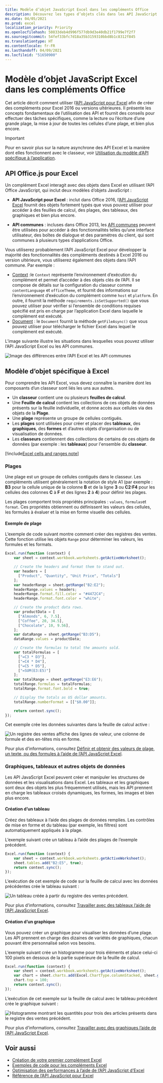 ```yaml
---
title: Modèle d’objet JavaScript Excel dans les compléments Office
description: Découvrez les types d’objets clés dans les API JavaScript Excel et comment les utiliser pour créer des compléments Excel.
ms.date: 04/05/2021
ms.prod: excel
localization_priority: Priority
ms.openlocfilehash: 50833deb4d996f577db9d3e40db21f1799e7f2f7
ms.sourcegitcommit: 54fef33bfc7d18a35b3159310bbd8b1c8312f845
ms.translationtype: HT
ms.contentlocale: fr-FR
ms.lasthandoff: 04/09/2021
ms.locfileid: "51650900"
---
```

# <a name="excel-javascript-object-model-in-office-add-ins"></a>Modèle d’objet JavaScript Excel dans les compléments Office

Cet article décrit comment utiliser l’[API JavaScript pour Excel](../reference/overview/excel-add-ins-reference-overview.md) afin de créer des compléments pour Excel 2016 ou versions ultérieures. Il présente les concepts fondamentaux de l’utilisation des API et fournit des conseils pour effectuer des tâches spécifiques, comme la lecture ou l’écriture d’une grande plage, la mise à jour de toutes les cellules d’une plage, et bien plus encore.

> [!IMPORTANT]
> Pour en savoir plus sur la nature asynchrone des API Excel et la manière dont elles fonctionnent avec le classeur, voir [Utilisation du modèle d’API spécifique à l’application](../develop/application-specific-api-model.md).  

## <a name="officejs-apis-for-excel"></a>API Office.js pour Excel

Un complément Excel interagit avec des objets dans Excel en utilisant l’API Office JavaScript, qui inclut deux modèles d’objets JavaScript :

* **API JavaScript pour Excel** : inclut dans Office 2016, l’[API JavaScript Excel](../reference/overview/excel-add-ins-reference-overview.md) fournit des objets fortement typés que vous pouvez utiliser pour accéder à des feuilles de calcul, des plages, des tableaux, des graphiques et bien plus encore.

* **API communes** : incluses dans Office 2013, les [API communes](/javascript/api/office) peuvent être utilisées pour accéder à des fonctionnalités telles qu’une interface utilisateur, des boîtes de dialogue et des paramètres du client, qui sont communes à plusieurs types d’applications Office.

Vous utiliserez probablement l’API JavaScript Excel pour développer la majorité des fonctionnalités des compléments destinés à Excel 2016 ou version ultérieure, vous utiliserez également des objets dans l’API commune. Par exemple :

* [Context](/javascript/api/office/office.context) :le `Context` représente l’environnement d’exécution du complément et permet d’accéder à des objets clés de l’API. Il se compose de détails sur la configuration du classeur comme `contentLanguage` et `officeTheme`, et fournit des informations sur l’environnement d’exécution du complément comme `host` et `platform`. En outre, il fournit la méthode `requirements.isSetSupported()` que vous pouvez utiliser pour vérifier si l’ensemble de conditions requises spécifié est pris en charge par l’application Excel dans laquelle le complément est exécuté.
* [Document](/javascript/api/office/office.document) : le `Document` fournit la méthode `getFileAsync()` que vous pouvez utiliser pour télécharger le fichier Excel dans lequel le complément est exécuté.

L’image suivante illustre les situations dans lesquelles vous pouvez utiliser l’API JavaScript Excel ou les API communes.

![Image des différences entre l’API Excel et les API communes](../images/excel-js-api-common-api.png)

## <a name="excel-specific-object-model"></a>Modèle d’objet spécifique à Excel

Pour comprendre les API Excel, vous devez connaître la manière dont les composants d’un classeur sont liés les uns aux autres.

* Un **classeur** contient une ou plusieurs **feuilles de calcul**.
* Une **Feuille de calcul** contient les collections de ces objets de données présents sur la feuille individuelle, et donne accès aux cellules via des objets de la **Plage**.
* Une **plage** représente un groupe de cellules contiguës.
* Les **plages** sont utilisées pour créer et placer des **tableaux**, des **graphiques**, des **formes** et d’autres objets d’organisation ou de visualisation de données.
* Les **classeurs** contiennent des collections de certains de ces objets de données (par exemple : les **tableaux**) pour l'ensemble du **classeur**.

[!include[Excel cells and ranges note](../includes/note-excel-cells-and-ranges.md)]

### <a name="ranges"></a>Plages

Une plage est un groupe de cellules contiguës dans le classeur. Les compléments utilisent généralement la notation de style A1 (par exemple : **B3** pour la cellule unique de la colonne **B** et de la ligne **3** ou **C2:F4** pour les cellules des colonnes **C** à **F** et des lignes **2** à **4**) pour définir les plages.

Les plages comportent trois propriétés principales : `values`, `formulas`et `format`. Ces propriétés obtiennent ou définissent les valeurs des cellules, les formules à évaluer et la mise en forme visuelle des cellules.

#### <a name="range-sample"></a>Exemple de plage

L’exemple de code suivant montre comment créer des registres des ventes. Cette fonction utilise les objets `Range` pour déterminer les valeurs, les formules et les formats.

```js
Excel.run(function (context) {
    var sheet = context.workbook.worksheets.getActiveWorksheet();

    // Create the headers and format them to stand out.
    var headers = [
      ["Product", "Quantity", "Unit Price", "Totals"]
    ];
    var headerRange = sheet.getRange("B2:E2");
    headerRange.values = headers;
    headerRange.format.fill.color = "#4472C4";
    headerRange.format.font.color = "white";

    // Create the product data rows.
    var productData = [
      ["Almonds", 6, 7.5],
      ["Coffee", 20, 34.5],
      ["Chocolate", 10, 9.56],
    ];
    var dataRange = sheet.getRange("B3:D5");
    dataRange.values = productData;

    // Create the formulas to total the amounts sold.
    var totalFormulas = [
      ["=C3 * D3"],
      ["=C4 * D4"],
      ["=C5 * D5"],
      ["=SUM(E3:E5)"]
    ];
    var totalRange = sheet.getRange("E3:E6");
    totalRange.formulas = totalFormulas;
    totalRange.format.font.bold = true;

    // Display the totals as US dollar amounts.
    totalRange.numberFormat = [["$0.00"]];

    return context.sync();
});
```

Cet exemple crée les données suivantes dans la feuille de calcul active :

![Un registre des ventes affiche des lignes de valeur, une colonne de formule et des en-têtes mis en forme.](../images/excel-overview-range-sample.png)

Pour plus d’informations, consultez [Définir et obtenir des valeurs de plage, un texte, ou des formules à l’aide de l’API JavaScript Excel](excel-add-ins-ranges-set-get-values.md).

### <a name="charts-tables-and-other-data-objects"></a>Graphiques, tableaux et autres objets de données

Les API JavaScript Excel peuvent créer et manipuler les structures de données et les visualisations dans Excel. Les tableaux et les graphiques sont deux des objets les plus fréquemment utilisés, mais les API prennent en charge les tableaux croisés dynamiques, les formes, les images et bien plus encore.

#### <a name="creating-a-table"></a>Création d’un tableau

Créez des tableaux à l’aide des plages de données remplies. Les contrôles de mise en forme et du tableau (par exemple, les filtres) sont automatiquement appliqués à la plage.

L’exemple suivant crée un tableau à l’aide des plages de l’exemple précédent.

```js
Excel.run(function (context) {
    var sheet = context.workbook.worksheets.getActiveWorksheet();
    sheet.tables.add("B2:E5", true);
    return context.sync();
});
```

L’exécution de cet exemple de code sur la feuille de calcul avec les données précédentes crée le tableau suivant :

![Un tableau créée à partir du registre des ventes précédent.](../images/excel-overview-table-sample.png)

Pour plus d’informations, consultez [Travailler avec des tableaux l’aide de l’API JavaScript Excel](excel-add-ins-tables.md).

#### <a name="creating-a-chart"></a>Création d’un graphique

Vous pouvez créer un graphique pour visualiser les données d’une plage. Les API prennent en charge des dizaines de variétés de graphiques, chacun pouvant être personnalisé selon vos besoins.

L’exemple suivant crée un histogramme pour trois éléments et place celui-ci 100 pixels en dessous de la partie supérieure de la feuille de calcul.

```js
Excel.run(function (context) {
    var sheet = context.workbook.worksheets.getActiveWorksheet();
    var chart = sheet.charts.add(Excel.ChartType.columnStacked, sheet.getRange("B3:C5"));
    chart.top = 100;
    return context.sync();
});
```

L’exécution de cet exemple sur la feuille de calcul avec le tableau précédent crée le graphique suivant :

![Histogramme montrant les quantités pour trois des articles présents dans le registre des ventes précédent.](../images/excel-overview-chart-sample.png)

Pour plus d’informations, consultez [Travailler avec des graphiques l’aide de l’API JavaScript Excel](excel-add-ins-charts.md).

## <a name="see-also"></a>Voir aussi

* [Création de votre premier complément Excel](../quickstarts/excel-quickstart-jquery.md)
* [Exemples de code pour les compléments Excel](https://developer.microsoft.com/office/gallery/?filterBy=Samples,Excel)
* [Optimisation des performances à l’aide de l’API JavaScript d’Excel](../excel/performance.md)
* [Référence de l’API JavaScript pour Excel](../reference/overview/excel-add-ins-reference-overview.md)
